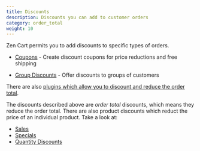 ```yaml
---
title: Discounts
description: Discounts you can add to customer orders
category: order_total
weight: 10
---
```


Zen Cart permits you to add discounts to specific types of orders.

* [Coupons](/user/order_total/coupons/) - Create discount coupons for price reductions and free shipping 

* [Group Discounts](/user/order_total/group_pricing/) - Offer discounts to groups of customers

There are also [plugins which allow you to discount and reduce the order total](https://www.zen-cart.com/downloads.php?do=cat&id=7). 

The discounts described above are *order total* discounts, which means they reduce the order total.  There are also product discounts which reduct the price of an individual product.  Take a look at: 

- [Sales](/user/admin_pages/catalog/salemaker/)
- [Specials](/user/admin_pages/catalog/specials/)
- [Quantity Discounts](/user/products/quantity_discounts/)

